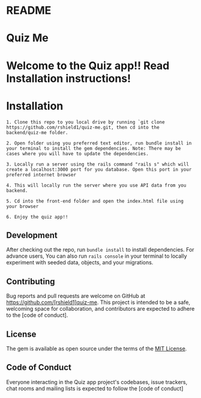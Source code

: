 # README

# Quiz Me

# Welcome to the Quiz app!! Read Installation instructions!

# Installation

    1. Clone this repo to you local drive by running `git clone https://github.com/rshield1/quiz-me.git, then cd into the backend/quiz-me folder.

    2. Open folder using you preferred text editor, run bundle install in your terminal to install the gem dependencies. Note: There may be cases where you will have to update the dependencies.

    3. Locally run a server using the rails command "rails s" which will create a localhost:3000 port for you database. Open this port in your preferred internet browser
    
    4. This will locally run the server where you use API data from you backend.

    5. Cd into the front-end folder and open the index.html file using your browser

    6. Enjoy the quiz app!!

## Development

After checking out the repo, run `bundle install` to install dependencies. For advance users, You can also run `rails console` in your terminal to locally experiment with seeded data, objects, and your migrations.

## Contributing

Bug reports and pull requests are welcome on GitHub at https://github.com/[rshield1]quiz-me. This project is intended to be a safe, welcoming space for collaboration, and contributors are expected to adhere to the [code of conduct].


## License

The gem is available as open source under the terms of the [MIT License](https://opensource.org/licenses/MIT).

## Code of Conduct

Everyone interacting in the Quiz app project's codebases, issue trackers, chat rooms and mailing lists is expected to follow the [code of conduct]